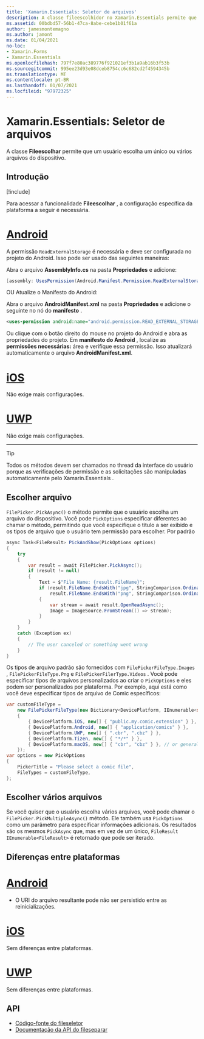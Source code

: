```yaml
---
title: 'Xamarin.Essentials: Seletor de arquivos'
description: A classe fileescolhidor no Xamarin.Essentials permite que um usuário escolha um único ou vários arquivos do dispositivo.
ms.assetid: 00bdbd57-56b1-47ca-8abe-cebe1b01f61a
author: jamesmontemagno
ms.author: jamont
ms.date: 01/04/2021
no-loc:
- Xamarin.Forms
- Xamarin.Essentials
ms.openlocfilehash: 797f7e80ac389776f921021ef3b1a9ab16b3f53b
ms.sourcegitcommit: 995ee23d93e08dceb8754cc6c682cd2f4594345b
ms.translationtype: MT
ms.contentlocale: pt-BR
ms.lasthandoff: 01/07/2021
ms.locfileid: "97972325"
---
```

# <a name="no-locxamarinessentials-file-picker"></a>Xamarin.Essentials: Seletor de arquivos

A classe **Fileescolhar** permite que um usuário escolha um único ou vários arquivos do dispositivo.

## <a name="get-started"></a>Introdução

[!include[](~/essentials/includes/get-started.md)]

Para acessar a funcionalidade **Fileescolhar** , a configuração específica da plataforma a seguir é necessária.

# <a name="android"></a>[Android](#tab/android)

A permissão `ReadExternalStorage` é necessária e deve ser configurada no projeto do Android. Isso pode ser usado das seguintes maneiras:

Abra o arquivo **AssemblyInfo.cs** na pasta **Propriedades** e adicione:

```csharp
[assembly: UsesPermission(Android.Manifest.Permission.ReadExternalStorage)]
```

OU Atualize o Manifesto do Android:

Abra o arquivo **AndroidManifest.xml** na pasta **Propriedades** e adicione o seguinte no nó do **manifesto** .

```xml
<uses-permission android:name="android.permission.READ_EXTERNAL_STORAGE" />
```

Ou clique com o botão direito do mouse no projeto do Android e abra as propriedades do projeto. Em **manifesto do Android** , localize as **permissões necessárias:** área e verifique essa permissão. Isso atualizará automaticamente o arquivo **AndroidManifest.xml**.

# <a name="ios"></a>[iOS](#tab/ios)

Não exige mais configurações.

# <a name="uwp"></a>[UWP](#tab/uwp)

Não exige mais configurações.

-----

> [!TIP]
> Todos os métodos devem ser chamados no thread da interface do usuário porque as verificações de permissão e as solicitações são manipuladas automaticamente pelo Xamarin.Essentials .

## <a name="pick-file"></a>Escolher arquivo

`FilePicker.PickAsync()` o método permite que o usuário escolha um arquivo do dispositivo. Você pode `PickOptions` especificar diferentes ao chamar o método, permitindo que você especifique o título a ser exibido e os tipos de arquivo que o usuário tem permissão para escolher. Por padrão 

```csharp
async Task<FileResult> PickAndShow(PickOptions options)
{
    try
    {
        var result = await FilePicker.PickAsync();
        if (result != null)
        {
            Text = $"File Name: {result.FileName}";
            if (result.FileName.EndsWith("jpg", StringComparison.OrdinalIgnoreCase) ||
                result.FileName.EndsWith("png", StringComparison.OrdinalIgnoreCase))
            {
                var stream = await result.OpenReadAsync();
                Image = ImageSource.FromStream(() => stream);
            }
        }
    }
    catch (Exception ex)
    {
        // The user canceled or something went wrong
    }
}
```

Os tipos de arquivo padrão são fornecidos com `FilePickerFileType.Images` , `FilePickerFileType.Png` e `FilePickerFilerType.Videos` . Você pode especificar tipos de arquivos personalizados ao criar o `PickOptions` e eles podem ser personalizados por plataforma. Por exemplo, aqui está como você deve especificar tipos de arquivo de Comic específicos:

```csharp
var customFileType =
    new FilePickerFileType(new Dictionary<DevicePlatform, IEnumerable<string>>
    {
        { DevicePlatform.iOS, new[] { "public.my.comic.extension" } }, // or general UTType values
        { DevicePlatform.Android, new[] { "application/comics" } },
        { DevicePlatform.UWP, new[] { ".cbr", ".cbz" } },
        { DevicePlatform.Tizen, new[] { "*/*" } },
        { DevicePlatform.macOS, new[] { "cbr", "cbz" } }, // or general UTType values
    });
var options = new PickOptions
{
    PickerTitle = "Please select a comic file",
    FileTypes = customFileType,
};
```

## <a name="pick-multiple-files"></a>Escolher vários arquivos

Se você quiser que o usuário escolha vários arquivos, você pode chamar o `FilePicker.PickMultipleAsync()` método. Ele também usa `PickOptions` como um parâmetro para especificar informações adicionais. Os resultados são os mesmos `PickAsync` que, mas em vez de um único, `FileResult` `IEnumerable<FileResult>` é retornado que pode ser iterado.


## <a name="platform-differences"></a>Diferenças entre plataformas

# <a name="android"></a>[Android](#tab/android)

- O URI do arquivo resultante pode não ser persistido entre as reinicializações.

# <a name="ios"></a>[iOS](#tab/ios)

Sem diferenças entre plataformas.

# <a name="uwp"></a>[UWP](#tab/uwp)

Sem diferenças entre plataformas.

## <a name="api"></a>API

- [Código-fonte do fileseletor](https://github.com/xamarin/Essentials/tree/main/Xamarin.Essentials/FilePicker)
- [Documentação da API do fileseparar](xref:Xamarin.Essentials.FilePicker)
